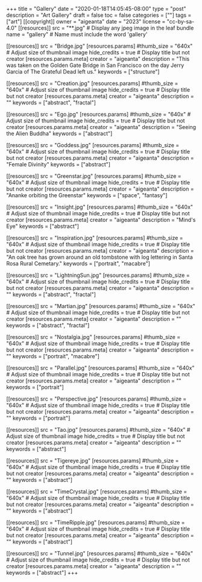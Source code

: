 +++
title = "Gallery"
date = "2020-01-18T14:05:45-08:00"
type = "post"
description = "Art Gallery"
draft = false
toc = false
categories = [""]
tags = ["art"]
[[copyright]]
  owner = "aigeanta"
  date = "2023"
  license = "cc-by-sa-4.0"
[[resources]]
  src = "**.jpg" # Display any jpeg image in the leaf bundle
  name = "gallery" # Name must include the word 'gallery'

[[resources]]
  src = "Bridge.jpg"
  [resources.params]
    #thumb_size = "640x" # Adjust size of thumbnail image
    hide_credits = true # Display title but not creator
  [resources.params.meta]
    creator = "aigeanta"
    description = "This was taken on the Golden Gate Bridge in San Francisco on the day Jerry Garcia of The Grateful Dead left us."
    keywords = ["structure"]

[[resources]]
  src = "Creation.jpg"
  [resources.params]
    #thumb_size = "640x" # Adjust size of thumbnail image
    hide_credits = true # Display title but not creator
  [resources.params.meta]
    creator = "aigeanta"
    description = ""
    keywords = ["abstract", "fractal"]

[[resources]]
  src = "Ego.jpg"
  [resources.params]
    #thumb_size = "640x" # Adjust size of thumbnail image
    hide_credits = true # Display title but not creator
  [resources.params.meta]
    creator = "aigeanta"
    description = "Seeing the Alien Buddha"
    keywords = ["abstract"]

[[resources]]
  src = "Goddess.jpg"
  [resources.params]
    #thumb_size = "640x" # Adjust size of thumbnail image
    hide_credits = true # Display title but not creator
  [resources.params.meta]
    creator = "aigeanta"
    description = "Female Divinity"
    keywords = ["abstract"]

[[resources]]
  src = "Greenstar.jpg"
  [resources.params]
    #thumb_size = "640x" # Adjust size of thumbnail image
    hide_credits = true # Display title but not creator
  [resources.params.meta]
    creator = "aigeanta"
    description = "Ananke orbiting the Greenstar"
    keywords = ["space", "fantasy"]

[[resources]]
  src = "Insight.jpg"
  [resources.params]
    #thumb_size = "640x" # Adjust size of thumbnail image
    hide_credits = true # Display title but not creator
  [resources.params.meta]
    creator = "aigeanta"
    description = "Mind's Eye"
    keywords = ["abstract"]

[[resources]]
  src = "Inspiration.jpg"
  [resources.params]
    #thumb_size = "640x" # Adjust size of thumbnail image
    hide_credits = true # Display title but not creator
  [resources.params.meta]
    creator = "aigeanta"
    description = "An oak tree has grown around an old tombstone with log lettering in Santa Rosa Rural Cemetary."
    keywords = ["portrait", "macabre"]

 [[resources]]
  src = "LightningSun.jpg"
  [resources.params]
    #thumb_size = "640x" # Adjust size of thumbnail image
    hide_credits = true # Display title but not creator
  [resources.params.meta]
    creator = "aigeanta"
    description = ""
    keywords = ["abstract", "fractal"]

[[resources]]
  src = "Martian.jpg"
  [resources.params]
    #thumb_size = "640x" # Adjust size of thumbnail image
    hide_credits = true # Display title but not creator
  [resources.params.meta]
    creator = "aigeanta"
    description = ""
    keywords = ["abstract", "fractal"]

[[resources]]
  src = "Nostalgia.jpg"
  [resources.params]
    #thumb_size = "640x" # Adjust size of thumbnail image
    hide_credits = true # Display title but not creator
  [resources.params.meta]
    creator = "aigeanta"
    description = ""
    keywords = ["portrait", "macabre"]

[[resources]]
  src = "Parallel.jpg"
  [resources.params]
    #thumb_size = "640x" # Adjust size of thumbnail image
    hide_credits = true # Display title but not creator
  [resources.params.meta]
    creator = "aigeanta"
    description = ""
    keywords = ["portrait"]

[[resources]]
  src = "Perspective.jpg"
  [resources.params]
    #thumb_size = "640x" # Adjust size of thumbnail image
    hide_credits = true # Display title but not creator
  [resources.params.meta]
    creator = "aigeanta"
    description = ""
    keywords = ["portrait"]

[[resources]]
  src = "Tao.jpg"
  [resources.params]
    #thumb_size = "640x" # Adjust size of thumbnail image
    hide_credits = true # Display title but not creator
  [resources.params.meta]
    creator = "aigeanta"
    description = ""
    keywords = ["abstract"]

[[resources]]
  src = "Tigereye.jpg"
  [resources.params]
    #thumb_size = "640x" # Adjust size of thumbnail image
    hide_credits = true # Display title but not creator
  [resources.params.meta]
    creator = "aigeanta"
    description = ""
    keywords = ["abstract"]

[[resources]]
  src = "TimeCrystal.jpg"
  [resources.params]
    #thumb_size = "640x" # Adjust size of thumbnail image
    hide_credits = true # Display title but not creator
  [resources.params.meta]
    creator = "aigeanta"
    description = ""
    keywords = ["abstract"]

[[resources]]
  src = "TimeRipple.jpg"
  [resources.params]
    #thumb_size = "640x" # Adjust size of thumbnail image
    hide_credits = true # Display title but not creator
  [resources.params.meta]
    creator = "aigeanta"
    description = ""
    keywords = ["abstract"]

[[resources]]
  src = "Tunnel.jpg"
  [resources.params]
    #thumb_size = "640x" # Adjust size of thumbnail image
    hide_credits = true # Display title but not creator
  [resources.params.meta]
    creator = "aigeanta"
    description = ""
    keywords = ["abstract"]
+++
